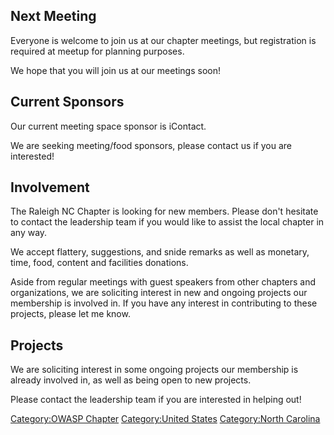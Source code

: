 ## Next Meeting

Everyone is welcome to join us at our chapter meetings, but registration
is required at meetup for planning purposes.

We hope that you will join us at our meetings soon\!

<meetup group="owasptriangle" />

## Current Sponsors

Our current meeting space sponsor is iContact.

We are seeking meeting/food sponsors, please contact us if you are
interested\!

## Involvement

The Raleigh NC Chapter is looking for new members. Please don't hesitate
to contact the leadership team if you would like to assist the local
chapter in any way.

We accept flattery, suggestions, and snide remarks as well as monetary,
time, food, content and facilities donations.

Aside from regular meetings with guest speakers from other chapters and
organizations, we are soliciting interest in new and ongoing projects
our membership is involved in. If you have any interest in contributing
to these projects, please let me know.

## Projects

We are soliciting interest in some ongoing projects our membership is
already involved in, as well as being open to new projects.

Please contact the leadership team if you are interested in helping
out\!

[Category:OWASP Chapter](Category:OWASP_Chapter "wikilink")
[Category:United States](Category:United_States "wikilink")
[Category:North Carolina](Category:North_Carolina "wikilink")